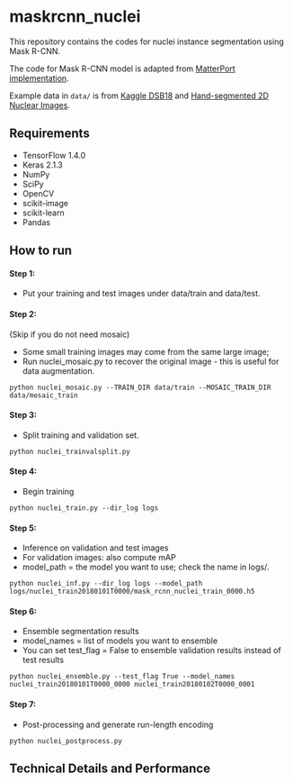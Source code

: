 # maskrcnn_nuclei

This repository contains the codes for nuclei instance segmentation using Mask R-CNN.

The code for Mask R-CNN model is adapted from [MatterPort implementation](https://github.com/matterport/Mask_RCNN).

Example data in `data/` is from [Kaggle DSB18](https://www.kaggle.com/c/data-science-bowl-2018) and [Hand-segmented 2D Nuclear Images](http://murphylab.web.cmu.edu/data/2009_ISBI_Nuclei.html).

## Requirements

* TensorFlow 1.4.0
* Keras 2.1.3
* NumPy 
* SciPy
* OpenCV
* scikit-image
* scikit-learn
* Pandas

## How to run

#### Step 1:

* Put your training and test images under data/train and data/test.

#### Step 2: 

(Skip if you do not need mosaic)
* Some small training images may come from the same large image;
* Run nuclei_mosaic.py to recover the original image - this is useful for data augmentation.

```
python nuclei_mosaic.py --TRAIN_DIR data/train --MOSAIC_TRAIN_DIR data/mosaic_train
```

#### Step 3:
* Split training and validation set.

```
python nuclei_trainvalsplit.py
```

#### Step 4:
* Begin training

```
python nuclei_train.py --dir_log logs
```

#### Step 5:
* Inference on validation and test images
* For validation images: also compute mAP
* model_path = the model you want to use; check the name in logs/.

```
python nuclei_inf.py --dir_log logs --model_path logs/nuclei_train20180101T0000/mask_rcnn_nuclei_train_0000.h5
```

#### Step 6:
* Ensemble segmentation results
* model_names = list of models you want to ensemble
* You can set test_flag = False to ensemble validation results instead of test results

```
python nuclei_ensemble.py --test_flag True --model_names nuclei_train20180101T0000_0000 nuclei_train20180102T0000_0001
```

#### Step 7:
* Post-processing and generate run-length encoding

```
python nuclei_postprocess.py
```

## Technical Details and Performance


